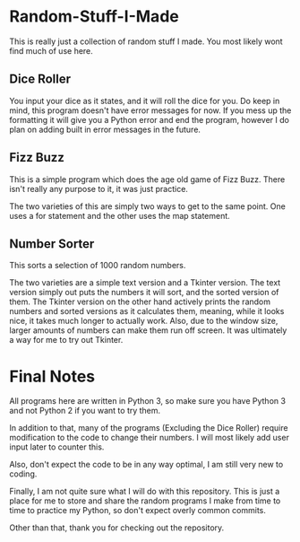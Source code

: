 # Random-Stuff-I-Made

This is really just a collection of random stuff I made. You most likely wont find much of use here.

## Dice Roller

You input your dice as it states, and it will roll the dice for you. Do keep in mind, this program doesn't have error messages for now. If you mess up the formatting it will give you a Python error and end the program, however I do plan on adding built in error messages in the future.

## Fizz Buzz

This is a simple program which does the age old game of Fizz Buzz. There isn't really any purpose to it, it was just practice.

The two varieties of this are simply two ways to get to the same point. One uses a for statement and the other uses the map statement.

## Number Sorter

This sorts a selection of 1000 random numbers.

The two varieties are a simple text version and a Tkinter version. The text version simply out puts the numbers it will sort, and the sorted version of them. The Tkinter version on the other hand actively prints the random numbers and sorted versions as it calculates them, meaning, while it looks nice, it takes much longer to actually work. Also, due to the window size, larger amounts of numbers can make them run off screen. It was ultimately a way for me to try out Tkinter.

# Final Notes

All programs here are written in Python 3, so make sure you have Python 3 and not Python 2 if you want to try them.

In addition to that, many of the programs (Excluding the Dice Roller) require modification to the code to change their numbers. I will most likely add user input later to counter this.

Also, don't expect the code to be in any way optimal, I am still very new to coding.

Finally, I am not quite sure what I will do with this repository. This is just a place for me to store and share the random programs I make from time to time to practice my Python, so don't expect overly common commits.

Other than that, thank you for checking out the repository.
